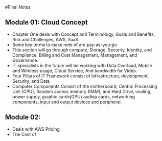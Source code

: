 #Final Notes
## Module 01: Cloud Concept
* Chapter One deals with Concept and Terminology, Goals and Benefits, Risk and Challenges, AWS, SaaS
* Some key terms to make note of are pay-as-you-go
* This section will go through compute, Storage, Security, Identity, and Compliance, Billing and Cost Management, Management, and Governance.
* IT specialists in the future will be working with Data Overload, Mobile and Wireless usage, Cloud Service, And bandwidth for Video.
* Four Pillars of IT Framework consist of Infrastructure, development, Security, and Data
* Computer Components Consist of the motherboard, Central Processing Unit (CPU), Random access memory (RAM), and Hard Drive, cooling, power supply, graphic cards(GPU) audiop cards, networking components, input and output devices and peripheral.
## Module 02:
* Deals with AWS Pricing
* The Cost of 
